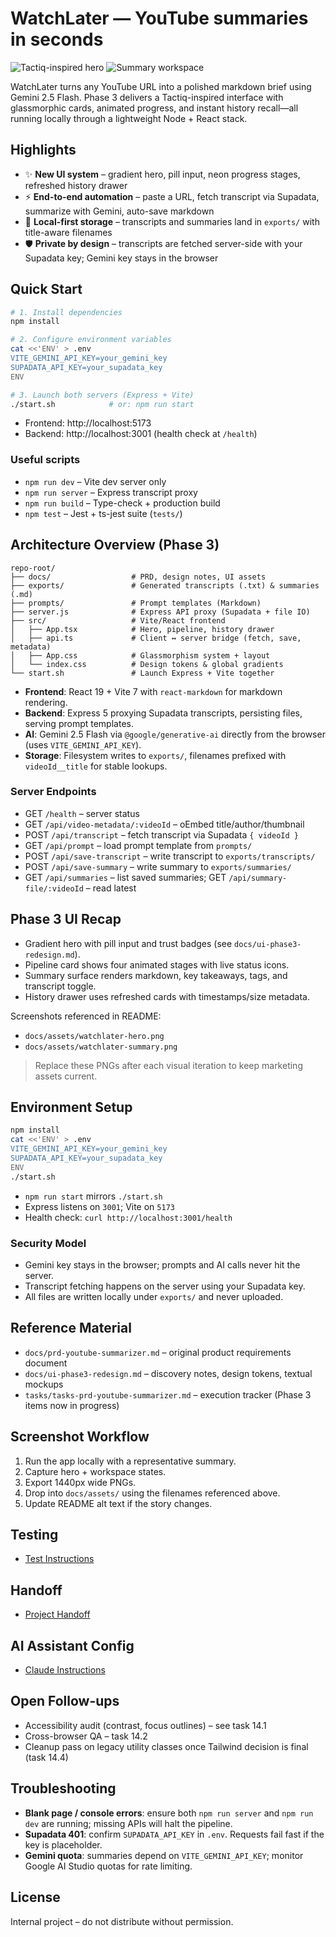 # WatchLater — YouTube summaries in seconds

![Tactiq-inspired hero](docs/assets/watchlater-hero.png)
![Summary workspace](docs/assets/watchlater-summary.png)

WatchLater turns any YouTube URL into a polished markdown brief using Gemini 2.5 Flash. Phase 3 delivers a Tactiq-inspired interface with glassmorphic cards, animated progress, and instant history recall—all running locally through a lightweight Node + React stack.

## Highlights
- ✨ **New UI system** – gradient hero, pill input, neon progress stages, refreshed history drawer
- ⚡ **End-to-end automation** – paste a URL, fetch transcript via Supadata, summarize with Gemini, auto-save markdown
- 💾 **Local-first storage** – transcripts and summaries land in `exports/` with title-aware filenames
- 🛡️ **Private by design** – transcripts are fetched server-side with your Supadata key; Gemini key stays in the browser

## Quick Start

```bash
# 1. Install dependencies
npm install

# 2. Configure environment variables
cat <<'ENV' > .env
VITE_GEMINI_API_KEY=your_gemini_key
SUPADATA_API_KEY=your_supadata_key
ENV

# 3. Launch both servers (Express + Vite)
./start.sh            # or: npm run start
```

- Frontend: http://localhost:5173
- Backend: http://localhost:3001 (health check at `/health`)

### Useful scripts
- `npm run dev` – Vite dev server only
- `npm run server` – Express transcript proxy
- `npm run build` – Type-check + production build
- `npm test` – Jest + ts-jest suite (`tests/`)

## Architecture Overview (Phase 3)

```
repo-root/
├── docs/                  # PRD, design notes, UI assets
├── exports/               # Generated transcripts (.txt) & summaries (.md)
├── prompts/               # Prompt templates (Markdown)
├── server.js              # Express API proxy (Supadata + file IO)
├── src/                   # Vite/React frontend
│   ├── App.tsx            # Hero, pipeline, history drawer
│   ├── api.ts             # Client ↔ server bridge (fetch, save, metadata)
│   ├── App.css            # Glassmorphism system + layout
│   └── index.css          # Design tokens & global gradients
└── start.sh               # Launch Express + Vite together
```

* **Frontend**: React 19 + Vite 7 with `react-markdown` for markdown rendering.
* **Backend**: Express 5 proxying Supadata transcripts, persisting files, serving prompt templates.
* **AI**: Gemini 2.5 Flash via `@google/generative-ai` directly from the browser (uses `VITE_GEMINI_API_KEY`).
* **Storage**: Filesystem writes to `exports/`, filenames prefixed with `videoId__title` for stable lookups.

### Server Endpoints
- GET `/health` – server status
- GET `/api/video-metadata/:videoId` – oEmbed title/author/thumbnail
- POST `/api/transcript` – fetch transcript via Supadata `{ videoId }`
- GET `/api/prompt` – load prompt template from `prompts/`
- POST `/api/save-transcript` – write transcript to `exports/transcripts/`
- POST `/api/save-summary` – write summary to `exports/summaries/`
- GET `/api/summaries` – list saved summaries; GET `/api/summary-file/:videoId` – read latest

## Phase 3 UI Recap
- Gradient hero with pill input and trust badges (see `docs/ui-phase3-redesign.md`).
- Pipeline card shows four animated stages with live status icons.
- Summary surface renders markdown, key takeaways, tags, and transcript toggle.
- History drawer uses refreshed cards with timestamps/size metadata.

Screenshots referenced in README:
- `docs/assets/watchlater-hero.png`
- `docs/assets/watchlater-summary.png`

> Replace these PNGs after each visual iteration to keep marketing assets current.

## Environment Setup
```bash
npm install
cat <<'ENV' > .env
VITE_GEMINI_API_KEY=your_gemini_key
SUPADATA_API_KEY=your_supadata_key
ENV
./start.sh
```

- `npm run start` mirrors `./start.sh`
- Express listens on `3001`; Vite on `5173`
- Health check: `curl http://localhost:3001/health`

### Security Model
- Gemini key stays in the browser; prompts and AI calls never hit the server.
- Transcript fetching happens on the server using your Supadata key.
- All files are written locally under `exports/` and never uploaded.

## Reference Material
- `docs/prd-youtube-summarizer.md` – original product requirements document
- `docs/ui-phase3-redesign.md` – discovery notes, design tokens, textual mockups
- `tasks/tasks-prd-youtube-summarizer.md` – execution tracker (Phase 3 items now in progress)

## Screenshot Workflow
1. Run the app locally with a representative summary.
2. Capture hero + workspace states.
3. Export 1440px wide PNGs.
4. Drop into `docs/assets/` using the filenames referenced above.
5. Update README alt text if the story changes.

## Testing
- [Test Instructions](docs/TEST_INSTRUCTIONS.md)

## Handoff
- [Project Handoff](docs/handoff.md)

## AI Assistant Config
- [Claude Instructions](docs/CLAUDE.md)

## Open Follow-ups
- Accessibility audit (contrast, focus outlines) – see task 14.1
- Cross-browser QA – task 14.2
- Cleanup pass on legacy utility classes once Tailwind decision is final (task 14.4)

## Troubleshooting
- **Blank page / console errors**: ensure both `npm run server` and `npm run dev` are running; missing APIs will halt the pipeline.
- **Supadata 401**: confirm `SUPADATA_API_KEY` in `.env`. Requests fail fast if the key is placeholder.
- **Gemini quota**: summaries depend on `VITE_GEMINI_API_KEY`; monitor Google AI Studio quotas for rate limiting.

## License
Internal project – do not distribute without permission.
